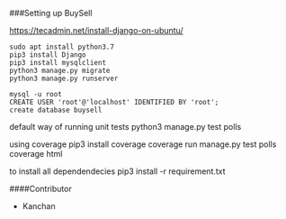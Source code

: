 ###Setting up BuySell


https://tecadmin.net/install-django-on-ubuntu/
```
sudo apt install python3.7
pip3 install Django
pip3 install mysqlclient
python3 manage.py migrate
python3 manage.py runserver
```

```
mysql -u root
CREATE USER 'root'@'localhost' IDENTIFIED BY 'root';
create database buysell
```


default way of running unit tests
python3 manage.py test polls

using coverage
pip3 install coverage
coverage run manage.py test polls
coverage html 



to install all dependendecies 
pip3 install -r requirement.txt

####Contributor
* Kanchan